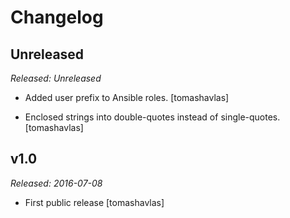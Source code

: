 Changelog
=========

Unreleased
----------

*Released: Unreleased*

- Added user prefix to Ansible roles.
  [tomashavlas]

- Enclosed strings into double-quotes instead of single-quotes.
  [tomashavlas]

v1.0
----

*Released: 2016-07-08*

- First public release
  [tomashavlas]
